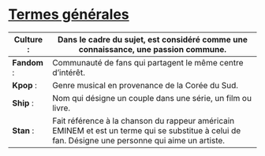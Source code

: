 # **<u> Termes générales </u>**



|  **Culture** : | Dans le cadre du sujet, est considéré comme une connaissance, une passion commune. |
|--|--|
| **Fandom** : |  Communauté de fans qui partagent le même centre d’intérêt. |
|  **Kpop** : |  Genre musical en provenance de la Corée du Sud.|
|  **Ship** : |    Nom qui désigne un couple dans une série, un film ou livre. |
| **Stan** : |   Fait référence à la chanson du rappeur américain EMINEM et est un terme qui se substitue à celui de fan. Désigne une personne qui aime un artiste. |


